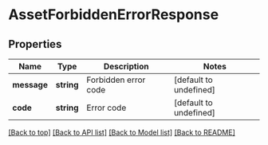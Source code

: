 # AssetForbiddenErrorResponse

## Properties

|Name | Type | Description | Notes|
|------------ | ------------- | ------------- | -------------|
|**message** | **string** | Forbidden error code | [default to undefined]|
|**code** | **string** | Error code | [default to undefined]|




[[Back to top]](#) [[Back to API list]](../../README.md#documentation-for-api-endpoints) [[Back to Model list]](../../README.md#documentation-for-models) [[Back to README]](../../README.md)
